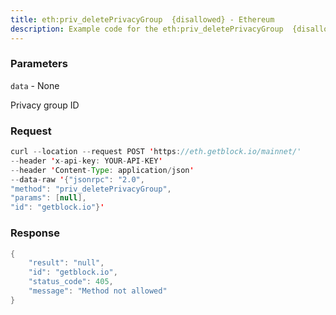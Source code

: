 ```yaml
---
title: eth:priv_deletePrivacyGroup  {disallowed} - Ethereum
description: Example code for the eth:priv_deletePrivacyGroup  {disallowed} json-rpc method. Сomplete guide on how to use eth:priv_deletePrivacyGroup  {disallowed} json-rpc in GetBlock.io Web3 documentation.
---
```


### Parameters


`data` - None

Privacy group ID

### Request

``` java
curl --location --request POST 'https://eth.getblock.io/mainnet/' 
--header 'x-api-key: YOUR-API-KEY' 
--header 'Content-Type: application/json' 
--data-raw '{"jsonrpc": "2.0",
"method": "priv_deletePrivacyGroup",
"params": [null],
"id": "getblock.io"}'
```

###  Response

``` java
{
    "result": "null",
    "id": "getblock.io",
    "status_code": 405,
    "message": "Method not allowed"
}
```

